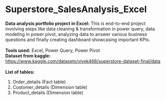 # Superstore_SalesAnalysis_Excel
**Data analysis portfolio project in Excel:**
This is end-to-end project involving steps like data cleaning & transformation in power query, data modeling in power pivot, analyzing data to answer various business questions and finally creating dashboard showcasing important KPIs. <br /><br />
**Tools used:** Excel, Power Query, Power Pivot <br />
**Dataset from kaggle:** https://www.kaggle.com/datasets/vivek468/superstore-dataset-final/data <br /> <br />
**List of tables:**
1.	Order_details (Fact table)
2.	Customer_details (Dimension table)
3.	Product_details (Dimension table)


